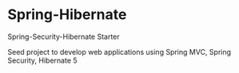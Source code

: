 # Spring-Hibernate
Spring-Security-Hibernate Starter

Seed project to develop web applications using Spring MVC, Spring Security, Hibernate 5
